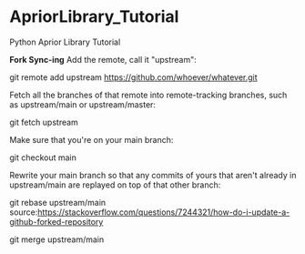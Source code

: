 # ApriorLibrary_Tutorial
Python Aprior Library Tutorial 

**Fork Sync-ing**
Add the remote, call it "upstream":

git remote add upstream https://github.com/whoever/whatever.git

Fetch all the branches of that remote into remote-tracking branches, such as upstream/main or upstream/master:

git fetch upstream

Make sure that you're on your main branch:

git checkout main

Rewrite your main branch so that any commits of yours that aren't already in upstream/main are replayed on top of that other branch:

git rebase upstream/main
source:https://stackoverflow.com/questions/7244321/how-do-i-update-a-github-forked-repository

git merge upstream/main